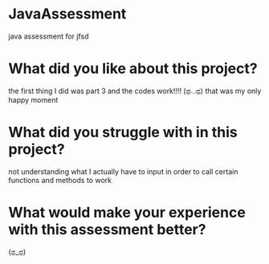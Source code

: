 # JavaAssessment
java assessment for jfsd

# What did you like about this project?
the first thing I did was part 3 and the codes work!!!! (ಥ◡ಥ)
that was my only happy moment

# What did you struggle with in this project?
not understanding what I actually have to input in order to call certain functions and methods to work

# What would make your experience with this assessment better?
(ಥ_ಥ)
